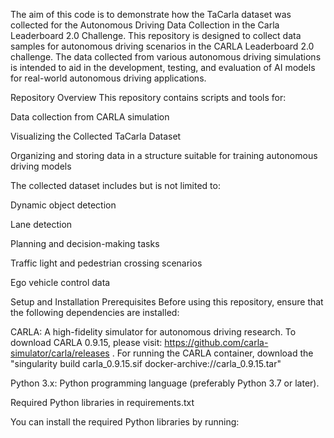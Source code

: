 The aim of this code is to demonstrate how the TaCarla dataset was collected for the Autonomous Driving Data Collection in the Carla Leaderboard 2.0 Challenge.
This repository is designed to collect data samples for autonomous driving scenarios in the CARLA Leaderboard 2.0 challenge. The data collected from various autonomous driving simulations is intended to aid in the development, testing, and evaluation of AI models for real-world autonomous driving applications.

Repository Overview
This repository contains scripts and tools for:

Data collection from CARLA simulation

Visualizing the Collected TaCarla Dataset

Organizing and storing data in a structure suitable for training autonomous driving models

The collected dataset includes but is not limited to:

Dynamic object detection

Lane detection

Planning and decision-making tasks

Traffic light and pedestrian crossing scenarios

Ego vehicle control data

Setup and Installation
Prerequisites
Before using this repository, ensure that the following dependencies are installed:

CARLA: A high-fidelity simulator for autonomous driving research. To download CARLA 0.9.15, please visit: https://github.com/carla-simulator/carla/releases . For running the CARLA container, download the "singularity build carla_0.9.15.sif docker-archive://carla_0.9.15.tar" 


Python 3.x: Python programming language (preferably Python 3.7 or later).

Required Python libraries in requirements.txt

You can install the required Python libraries by running:
